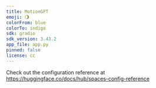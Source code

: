 ```yaml
---
title: MotionGPT
emoji: 🌖
colorFrom: blue
colorTo: indigo
sdk: gradio
sdk_version: 3.43.2
app_file: app.py
pinned: false
license: cc
---
```


Check out the configuration reference at https://huggingface.co/docs/hub/spaces-config-reference
